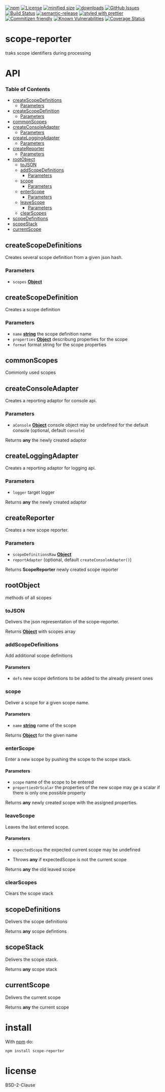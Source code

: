 [![npm](https://img.shields.io/npm/v/scope-reporter.svg)](https://www.npmjs.com/package/scope-reporter)
[![License](https://img.shields.io/badge/License-BSD%203--Clause-blue.svg)](https://opensource.org/licenses/BSD-3-Clause)
[![minified size](https://badgen.net/bundlephobia/min/scope-reporter)](https://bundlephobia.com/result?p=scope-reporter)
[![downloads](http://img.shields.io/npm/dm/scope-reporter.svg?style=flat-square)](https://npmjs.org/package/scope-reporter)
[![GitHub Issues](https://img.shields.io/github/issues/arlac77/scope-reporter.svg?style=flat-square)](https://github.com/arlac77/scope-reporter/issues)
[![Build Status](https://travis-ci.com/arlac77/scope-reporter.svg?branch=master)](https://travis-ci.com/arlac77/scope-reporter)
[![semantic-release](https://img.shields.io/badge/%20%20%F0%9F%93%A6%F0%9F%9A%80-semantic--release-e10079.svg)](https://github.com/arlac77/scope-reporter.git)
[![styled with prettier](https://img.shields.io/badge/styled_with-prettier-ff69b4.svg)](https://github.com/prettier/prettier)
[![Commitizen friendly](https://img.shields.io/badge/commitizen-friendly-brightgreen.svg)](http://commitizen.github.io/cz-cli/)
[![Known Vulnerabilities](https://snyk.io/test/github/arlac77/scope-reporter/badge.svg)](https://snyk.io/test/github/arlac77/scope-reporter)
[![Coverage Status](https://coveralls.io/repos/arlac77/scope-reporter/badge.svg)](https://coveralls.io/r/arlac77/scope-reporter)

# scope-reporter

traks scope identifiers during processing

# API

<!-- Generated by documentation.js. Update this documentation by updating the source code. -->

### Table of Contents

-   [createScopeDefinitions](#createscopedefinitions)
    -   [Parameters](#parameters)
-   [createScopeDefinition](#createscopedefinition)
    -   [Parameters](#parameters-1)
-   [commonScopes](#commonscopes)
-   [createConsoleAdapter](#createconsoleadapter)
    -   [Parameters](#parameters-2)
-   [createLoggingAdapter](#createloggingadapter)
    -   [Parameters](#parameters-3)
-   [createReporter](#createreporter)
    -   [Parameters](#parameters-4)
-   [rootObject](#rootobject)
    -   [toJSON](#tojson)
    -   [addScopeDefinitions](#addscopedefinitions)
        -   [Parameters](#parameters-5)
    -   [scope](#scope)
        -   [Parameters](#parameters-6)
    -   [enterScope](#enterscope)
        -   [Parameters](#parameters-7)
    -   [leaveScope](#leavescope)
        -   [Parameters](#parameters-8)
    -   [clearScopes](#clearscopes)
-   [scopeDefinitions](#scopedefinitions)
-   [scopeStack](#scopestack)
-   [currentScope](#currentscope)

## createScopeDefinitions

Creates several scope definition from a given json hash.

### Parameters

-   `scopes` **[Object](https://developer.mozilla.org/docs/Web/JavaScript/Reference/Global_Objects/Object)** 

## createScopeDefinition

Creates a scope definition

### Parameters

-   `name` **[string](https://developer.mozilla.org/docs/Web/JavaScript/Reference/Global_Objects/String)** the scope definition name
-   `properties` **[Object](https://developer.mozilla.org/docs/Web/JavaScript/Reference/Global_Objects/Object)** describung properties for the scope
-   `format`  format string for the scope properties

## commonScopes

Commonly used scopes

## createConsoleAdapter

Creates a reporting adaptor for console api.

### Parameters

-   `aConsole` **[Object](https://developer.mozilla.org/docs/Web/JavaScript/Reference/Global_Objects/Object)** console object may be undefined for the default console (optional, default `console`)

Returns **any** the newly created adaptor

## createLoggingAdapter

Creates a reporting adaptor for logging api.

### Parameters

-   `logger`  target logger

Returns **any** the newly created adaptor

## createReporter

Creates a new scope reporter.

### Parameters

-   `scopeDefinitionsRaw` **[Object](https://developer.mozilla.org/docs/Web/JavaScript/Reference/Global_Objects/Object)** 
-   `reportAdapter`   (optional, default `createConsoleAdapter()`)

Returns **ScopeReporter** newly created scope reporter

## rootObject

methods of all scopes

### toJSON

Delivers the json representation of the scope-reporter.

Returns **[Object](https://developer.mozilla.org/docs/Web/JavaScript/Reference/Global_Objects/Object)** with scopes array

### addScopeDefinitions

Add additional scope definitions

#### Parameters

-   `defs`  new scope defintions to be added to the already present ones

### scope

Deliver a scope for a given scope name.

#### Parameters

-   `name` **[string](https://developer.mozilla.org/docs/Web/JavaScript/Reference/Global_Objects/String)** name of the scope

Returns **[Object](https://developer.mozilla.org/docs/Web/JavaScript/Reference/Global_Objects/Object)** for the given name

### enterScope

Enter a new scope by pushing the scope to the scope stack.

#### Parameters

-   `scope`  name of the scope to be entered
-   `propertiesOrScalar`  the properties of the new scope may ge a scalar if there is only one possible property

Returns **any** newly created scope with the assigned properties.

### leaveScope

Leaves the last entered scope.

#### Parameters

-   `expectedScope`  the expected current scope may be undefined


-   Throws **any** if expectedScope is not the current scope

Returns **any** the old leaved scope

### clearScopes

Clears the scope stack

## scopeDefinitions

Delivers the scope definitions

Returns **any** scope defintions

## scopeStack

Delivers the scope stack.

Returns **any** scope stack

## currentScope

Delivers the current scope

Returns **any** the current scope

# install

With [npm](http://npmjs.org) do:

    npm install scope-reporter

# license

BSD-2-Clause
